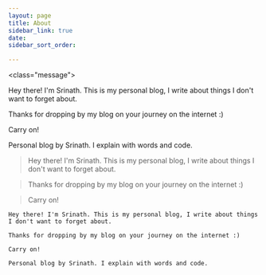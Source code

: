 ```yaml
---
layout: page
title: About
sidebar_link: true
date: 
sidebar_sort_order: 

---
```

<class="message"> 

Hey there! I'm Srinath. This is my personal blog, I write about things I don't want to forget about.


<p class="message"> 
Thanks for dropping by my blog on your journey on the internet :) 

Carry on!

Personal blog by Srinath. I explain with words and code. 

</p>


> Hey there! I'm Srinath. This is my personal blog, I write about things I don't want to forget about.

> Thanks for dropping by my blog on your journey on the internet :) 

> Carry on!


>
>
>


```
Hey there! I'm Srinath. This is my personal blog, I write about things I don't want to forget about.

Thanks for dropping by my blog on your journey on the internet :) 

Carry on!

Personal blog by Srinath. I explain with words and code. 
```